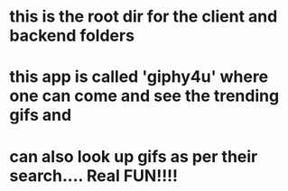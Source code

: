 # this is the root dir for the client and backend folders
# this app is called 'giphy4u' where one can come and see the trending gifs and 
# can also look up gifs as per their search.... Real FUN!!!!